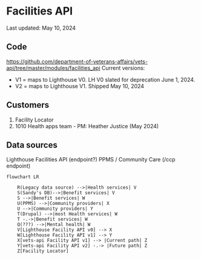 # Facilities API
Last updated: May 10, 2024

## Code
https://github.com/department-of-veterans-affairs/vets-api/tree/master/modules/facilities_api
Current versions: 
* V1 = maps to Lighthouse V0. LH V0 slated for deprecation June 1, 2024.
* V2 = maps to Lighthouse V1. Shipped May 10, 2024

## Customers
1. Facility Locator
2. 1010 Health apps team - PM: Heather Justice (May 2024)

## Data sources
Lighthouse Facilities API (endpoint?)
PPMS / Community Care (/ccp endpoint)

```mermaid
flowchart LR
    
    R(Legacy data source) -->|Health services| V
    S(Sandy's DB)-->|Benefit services| V
    S -->|Benefit services| W
    U(PPMS) -->|Community providers| X
    U -->|Community providers| Y
    T(Drupal) -->|most Health services| W
    T -.->|Benefit services| W
    Q(???) -->|Mental health| W 
    V[Lighthouse Facility API v0] --> X
    W[Lighthouse Facility API v1] --> Y
    X[vets-api Facility API v1] --> |Current path| Z
    Y[vets-api Facility API v2] -.-> |Future path| Z
    Z[Facility Locator]
```
